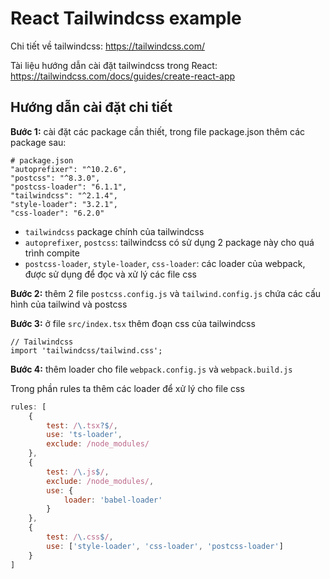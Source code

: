 # React Tailwindcss example

Chi tiết về tailwindcss: https://tailwindcss.com/

Tài liệu hướng dẫn cài đặt tailwindcss trong React: https://tailwindcss.com/docs/guides/create-react-app

## Hướng dẫn cài đặt chi tiết
**Bước 1:** cài đặt các package cần thiết, trong file package.json thêm các package sau:
```shell
# package.json
"autoprefixer": "^10.2.6",
"postcss": "^8.3.0",
"postcss-loader": "6.1.1",
"tailwindcss": "^2.1.4",
"style-loader": "3.2.1",
"css-loader": "6.2.0"
```

- `tailwindcss` package chính của tailwindcss
- `autoprefixer`, `postcss`: tailwindcss có sử dụng 2 package này cho quá trình compite
- `postcss-loader`, `style-loader`, `css-loader`: các loader của webpack, được sử dụng để đọc và xử lý các file css

**Bước 2:** thêm 2 file `postcss.config.js` và `tailwind.config.js` chứa các cấu hình của tailwind và postcss

**Bước 3:** ở file `src/index.tsx` thêm đoạn css của tailwindcss
```tsx
// Tailwindcss
import 'tailwindcss/tailwind.css';
```

**Bước 4:** thêm loader cho file `webpack.config.js` và `webpack.build.js`

Trong phần rules ta thêm các loader để xử lý cho file css
```js
rules: [
    {
        test: /\.tsx?$/,
        use: 'ts-loader',
        exclude: /node_modules/
    },
    {
        test: /\.js$/,
        exclude: /node_modules/,
        use: {
            loader: 'babel-loader'
        }
    },
    {
        test: /\.css$/,
        use: ['style-loader', 'css-loader', 'postcss-loader']
    }
]
```
